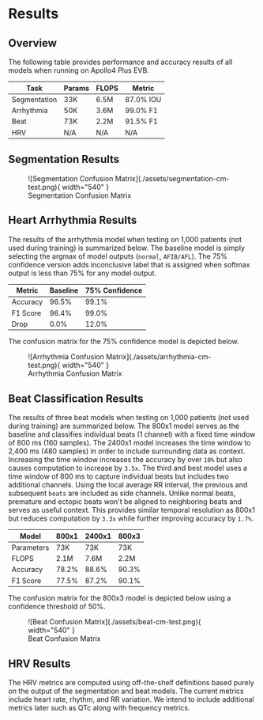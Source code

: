 # Results

## Overview

The following table provides performance and accuracy results of all models when running on Apollo4 Plus EVB.

| Task           | Params   | FLOPS   | Metric     |
| -------------- | -------- | ------- | ---------- |
| Segmentation   | 33K      | 6.5M    | 87.0% IOU  |
| Arrhythmia     | 50K      | 3.6M    | 99.0% F1   |
| Beat           | 73K      | 2.2M    | 91.5% F1   |
| HRV            | N/A      | N/A     | N/A        |

## Segmentation Results

<figure markdown>
  ![Segmentation Confusion Matrix](./assets/segmentation-cm-test.png){ width="540" }
  <figcaption>Segmentation Confusion Matrix</figcaption>
</figure>

## Heart Arrhythmia Results

The results of the arrhythmia model when testing on 1,000 patients (not used during training) is summarized below. The baseline model is simply selecting the argmax of model outputs (`normal`, `AFIB/AFL`). The 75% confidence version adds inconclusive label that is assigned when softmax output is less than 75% for any model output.

| Metric   | Baseline | 75% Confidence |
| -------- | -------- | -------------- |
| Accuracy | 96.5%    | 99.1%          |
| F1 Score | 96.4%    | 99.0%          |
| Drop     |  0.0%    | 12.0%          |

The confusion matrix for the 75% confidence model is depicted below.

<figure markdown>
  ![Arrhythmia Confusion Matrix](./assets/arrhythmia-cm-test.png){ width="540" }
  <figcaption>Arrhythmia Confusion Matrix</figcaption>
</figure>

## Beat Classification Results

The results of three beat models when testing on 1,000 patients (not used during training) are summarized below. The 800x1 model serves as the baseline and classifies individual beats (1 channel) with a fixed time window of 800 ms (160 samples). The 2400x1 model increases the time window to 2,400 ms (480 samples) in order to include surrounding data as context. Increasing the time window increases the accuracy by over `10%` but also causes computation to increase by `3.5x`. The third and best model uses a time window of 800 ms to capture individual beats but includes two additional channels. Using the local average RR interval, the previous and subsequent `beats` are included as side channels. Unlike normal beats, premature and ectopic beats won't be aligned to neighboring beats and serves as useful context. This provides similar temporal resolution as 800x1 but reduces computation by `3.3x` while further improving accuracy by `1.7%`.

| Model      | 800x1  | 2400x1 | 800x3  |
| ---------- | ------ | ------ | ------ |
| Parameters | 73K    | 73K    | 73K    |
| FLOPS      | 2.1M   | 7.6M   | 2.2M   |
| Accuracy   | 78.2%  | 88.6%  | 90.3%  |
| F1 Score   | 77.5%  | 87.2%  | 90.1%  |

The confusion matrix for the 800x3 model is depicted below using a confidence threshold of 50%.

<figure markdown>
  ![Beat Confusion Matrix](./assets/beat-cm-test.png){ width="540" }
  <figcaption>Beat Confusion Matrix</figcaption>
</figure>

## HRV Results

The HRV metrics are computed using off-the-shelf definitions based purely on the output of the segmentation and beat models. The current metrics include heart rate, rhythm, and RR variation. We intend to include additional metrics later such as QTc along with frequency metrics.
